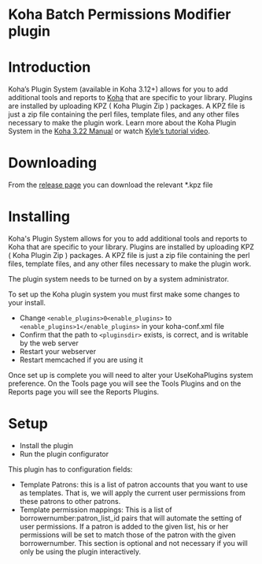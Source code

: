 # Koha Batch Permissions Modifier plugin

# Introduction

Koha’s Plugin System (available in Koha 3.12+) allows for you to add additional tools and reports to [Koha](http://koha-community.org) that are specific to your library. Plugins are installed by uploading KPZ ( Koha Plugin Zip ) packages. A KPZ file is just a zip file containing the perl files, template files, and any other files necessary to make the plugin work. Learn more about the Koha Plugin System in the [Koha 3.22 Manual](http://manual.koha-community.org/3.22/en/pluginsystem.html) or watch [Kyle’s tutorial video](http://bywatersolutions.com/2013/01/23/koha-plugin-system-coming-soon/).

# Downloading

From the [release page](https://github.com/bywatersolutions/koha-plugin-batch-permissions-modifier/releases) you can download the relevant *.kpz file

# Installing

Koha's Plugin System allows for you to add additional tools and reports to Koha that are specific to your library. Plugins are installed by uploading KPZ ( Koha Plugin Zip ) packages. A KPZ file is just a zip file containing the perl files, template files, and any other files necessary to make the plugin work.

The plugin system needs to be turned on by a system administrator.

To set up the Koha plugin system you must first make some changes to your install.

* Change `<enable_plugins>0<enable_plugins>` to `<enable_plugins>1</enable_plugins>` in your koha-conf.xml file
* Confirm that the path to `<pluginsdir>` exists, is correct, and is writable by the web server
* Restart your webserver
* Restart memcached if you are using it

Once set up is complete you will need to alter your UseKohaPlugins system preference. On the Tools page you will see the Tools Plugins and on the Reports page you will see the Reports Plugins.

# Setup

* Install the plugin
* Run the plugin configurator

This plugin has to configuration fields:
* Template Patrons: this is a list of patron accounts that you want to use as templates. That is, we will apply the current user permissions from these patrons to other patrons.
* Template permission mappings: This is a list of borrowernumber:patron_list_id pairs that will automate the setting of user permissions. If a patron is added to the given list, his or her permissions will be set to match those of the patron with the given borrowernumber. This section is optional and not necessary if you will only be using the plugin interactively.

